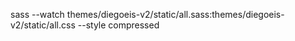 sass --watch themes/diegoeis-v2/static/all.sass:themes/diegoeis-v2/static/all.css --style compressed
